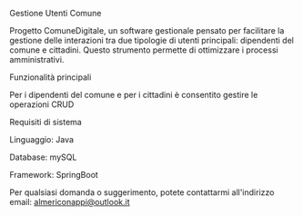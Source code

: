 Gestione Utenti Comune

Progetto ComuneDigitale, un software gestionale pensato per facilitare la gestione delle interazioni tra due tipologie di utenti principali: dipendenti del comune e cittadini. Questo strumento permette di ottimizzare i processi amministrativi.

Funzionalità principali

Per i dipendenti del comune e per i cittadini è consentito gestire le operazioni CRUD

Requisiti di sistema

Linguaggio: Java

Database: mySQL

Framework: SpringBoot

Per qualsiasi domanda o suggerimento, potete contattarmi all'indirizzo email: almericonappi@outlook.it
